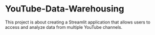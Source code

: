 # YouTube-Data-Warehousing
This project is about creating a Streamlit application that allows users to access and analyze data from multiple YouTube channels. 

